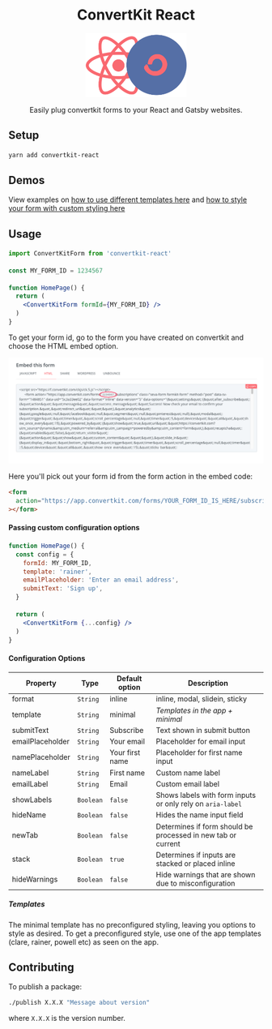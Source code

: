 <div align="center">
  <h1>ConvertKit React</h1>
  <img src="https://raw.githubusercontent.com/ConvertKit/convertkit-react/main/static/convertKit-react.png" alt="ConvertKit React Logo" width="200" />
  <p>Easily plug convertkit forms to your React and Gatsby websites.</p>
</div>

## Setup

```sh
yarn add convertkit-react
```

## Demos

View examples on [how to use different templates here](https://codesandbox.io/s/twilight-cookies-ihryz) and [how to style your form with custom styling here](https://codesandbox.io/s/nifty-fog-f8eys)

## Usage

```jsx
import ConvertKitForm from 'convertkit-react'

const MY_FORM_ID = 1234567

function HomePage() {
  return (
    <ConvertKitForm formId={MY_FORM_ID} />
  )
}
```

To get your form id, go to the form you have created on convertkit and choose the HTML embed option.

![form embed screenshot](https://raw.githubusercontent.com/ConvertKit/convertkit-react/main/static/embed-screenshot.png)

Here you'll pick out your form id from the form action in the embed code:

```html
<form
  action="https://app.convertkit.com/forms/YOUR_FORM_ID_IS_HERE/subscriptions"
></form>
```

#### Passing custom configuration options

```jsx
function HomePage() {
  const config = {
    formId: MY_FORM_ID,
    template: 'rainer',
    emailPlaceholder: 'Enter an email address',
    submitText: 'Sign up',
  }

  return (
    <ConvertKitForm {...config} />
  )
}
```

#### Configuration Options

|   **Property**   |   **Type**   |  **Default option**  |    **Description**   |
| ---------------- | ------------ | -------------------- | -------------------- |
|     format       |   `String`   |        inline        | inline, modal, slidein, sticky   |
|     template     |   `String`   |       minimal        | _Templates in the app + minimal_ |
|    submitText    |   `String`   |      Subscribe       | Text shown in submit button      |
| emailPlaceholder |   `String`   |      Your email      | Placeholder for email input      |
| namePlaceholder  |   `String`   |   Your first name    | Placeholder for first name input |
|    nameLabel     |   `String`   |      First name      | Custom name label                |
|    emailLabel    |   `String`   |         Email        | Custom email label               |
|    showLabels    |  `Boolean`   |        `false`       | Shows labels with form inputs or only rely on `aria-label`   |
|     hideName     |  `Boolean`   |        `false`       | Hides the name input field       |
|     newTab       |  `Boolean`   |        `false`       | Determines if form should be processed in new tab or current |
|      stack       |  `Boolean`   |        `true`        | Determines if inputs are stacked or placed inline            |
|   hideWarnings   |  `Boolean`   |        `false`       | Hide warnings that are shown due to misconfiguration         |

##### Templates
The minimal template has no preconfigured styling, leaving you options to style
as desired. To get a preconfigured style, use one of the app templates
(clare, rainer, powell etc) as seen on the app.


## Contributing
To publish a package:

```sh
./publish X.X.X "Message about version"
```

where `X.X.X` is the version number.
